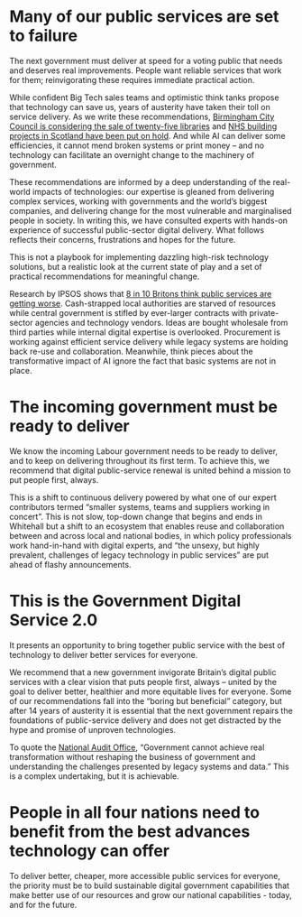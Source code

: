 # Many of our public services are set to failure

The next government must deliver at speed for a voting public that needs and deserves real improvements. People want reliable services that work for them; reinvigorating these requires immediate practical action.

While confident Big Tech sales teams and optimistic think tanks propose that technology can save us, years of austerity have taken their toll on service delivery. As we write these recommendations, [Birmingham City Council is considering the sale of twenty-five libraries](https://www.itv.com/news/central/2024-02-16/25-community-libraries-at-risk-of-closure-in-council-shake-up) and [NHS building projects in Scotland have been put on hold](https://www.bbc.co.uk/news/uk-scotland-68227448). And while AI can deliver some efficiencies, it cannot mend broken systems or print money – and no technology can facilitate an overnight change to the machinery of government.

These recommendations are informed by a deep understanding of the real-world impacts of technologies: our expertise is gleaned from delivering complex services, working with governments and the world’s biggest companies, and delivering change for the most vulnerable and marginalised people in society. In writing this, we have consulted experts with hands-on experience of successful public-sector digital delivery. What follows reflects their concerns, frustrations and hopes for the future. 

This is not a playbook for implementing dazzling high-risk technology solutions, but a realistic look at the current state of play and a set of practical recommendations for meaningful change. 

Research by IPSOS shows that [8 in 10 Britons think public services are getting worse](https://www.ipsos.com/en-uk/eight-ten-britons-say-public-services-have-got-worse-over-past-5-years). Cash-strapped local authorities are starved of resources while central government is stifled by ever-larger contracts with private-sector agencies and technology vendors. Ideas are bought wholesale from third parties while internal digital expertise is overlooked. Procurement is working against efficient service delivery while legacy systems are holding back re-use and collaboration. Meanwhile, think pieces about the transformative impact of AI ignore the fact that basic systems are not in place. 

# The incoming government must be ready to deliver

We know the incoming Labour government needs to be ready to deliver, and to keep on delivering throughout its first term. To achieve this, we recommend that digital public-service renewal is united behind a mission to put people first, always. 

This is a shift to continuous delivery powered by what one of our expert contributors termed “smaller systems, teams and suppliers working in concert”. This is not slow, top-down change that begins and ends in Whitehall but a shift to an ecosystem that enables reuse and collaboration between and across local and national bodies, in which policy professionals work hand-in-hand with digital experts, and “the unsexy, but highly prevalent, challenges of legacy technology in public services” are put ahead of flashy announcements.

# This is the Government Digital Service 2.0

It presents an opportunity to bring together public service with the best of technology to deliver better services for everyone. 

We recommend that a new government invigorate Britain’s digital public services with a clear vision that puts people first, always – united by the goal to deliver better, healthier and more equitable lives for everyone. Some of our recommendations fall into the “boring but beneficial” category, but after 14 years of austerity it is essential that the next government repairs the foundations of public-service delivery and does not get distracted by the hype and promise of unproven technologies. 

To quote the [National Audit Office](https://www.nao.org.uk/reports/digital-transformation-in-government-addressing-the-barriers/), “Government cannot achieve real transformation without reshaping the business of government and understanding the challenges presented by legacy systems and data.” This is a complex undertaking, but it is achievable. 

# People in all four nations need to benefit from the best advances technology can offer

To deliver better, cheaper, more accessible public services for everyone, the priority must be to build sustainable digital government capabilities that make better use of our resources and grow our national capabilities - today, and for the future. 

